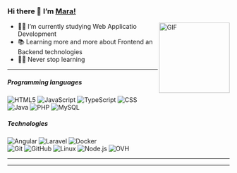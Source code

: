 <h3 id="hi-there--im-danushka">Hi there 👋 I’m <a href="https://github.com/Danushka2/Danushka2/">Mara!</a></h3>
<img align="right" alt="GIF" height="160px" src="https://media.giphy.com/media/Ah3zHH7hvsSB2/giphy.gif">
<!--<h2 id="im-a-associate-software-engineer-at-acentura">I’m a Web Application Developer</h2>-->
<ul>
  <li>👨‍💻 I’m currently studying Web Applicatio Development </li>
  <li>📚 Learning more and more about Frontend an Backend technologies </li>
  <li>💪🏼 Never stop learning </li>
</ul>
<hr>
<h5 id="languages-i-use">Programming languages</h5>
<p>
  <img src="https://img.shields.io/badge/-HTML5-000000?style=flat&amp;logo=html5" alt="HTML5">
  <img src="https://img.shields.io/badge/-JavaScript-000000?style=flat&amp;logo=javascript" alt="JavaScript">
  <img src="https://img.shields.io/badge/-TypeScript-000000?style=flat&amp;logo=typescript" alt="TypeScript">
  <img src="https://img.shields.io/badge/-CSS-000000?style=flat&amp;logo=css" alt="CSS">
  <br>
  <img src="https://img.shields.io/badge/-Java-000000?style=flat&amp;logo=java" alt="Java">
  <img src="https://img.shields.io/badge/-PHP-000000?style=flat&amp;logo=php" alt="PHP">
  <img src="https://img.shields.io/badge/-MySQL-000000?style=flat&amp;logo=mysql" alt="MySQL">
</p>
<h5 id="some-of-the-technologies-i-have-worked-with">Technologies</h5>
<p>
  <img src="https://img.shields.io/badge/-Angular-black?style=flat-square&amp;logo=angular" alt="Angular">
  <img src="https://img.shields.io/badge/-Laravel-black?style=flat-square&amp;logo=laravel" alt="Laravel">
  <img src="https://img.shields.io/badge/-Docker-black?style=flat-square&amp;logo=docker" alt="Docker">
  <br>
  <img src="https://img.shields.io/badge/-Git-222222?style=flat&amp;logo=git&amp;logoColor=F05032" alt="Git">
  <img src="https://img.shields.io/badge/-GitHub-222222?style=flat&amp;logo=github&amp;logoColor=181717" alt="GitHub">
  <img src="https://img.shields.io/badge/-Linux-222222?style=flat&amp;logo=linux&amp;logoColor=FCC624" alt="Linux">
  <img src="https://img.shields.io/badge/-Node.js-222222?style=flat&amp;logo=node.js&amp;logoColor=339933" alt="Node.js">  
  <img src="https://img.shields.io/badge/-Ovh-222222?style=flat&amp;logo=ovh" alt="OVH">  
  <br>
</p>
<hr>

<hr>

